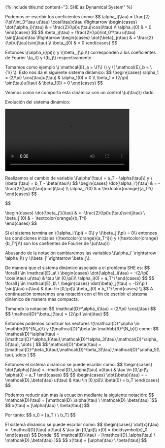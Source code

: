 <section>

{% include title.md content="3. SHE as Dynamical System" %}

<section>
    <p>Podemos re-escribir los coeficientes como:
        $$ 
        \alpha_i(\tau) = \frac{2}{\pi}\int_0^\tau u(\tau) \cos(i\tau)d\tau 
        \Rightarrow
        \begin{cases} 
            \dot{\alpha_i}(\tau) & = \frac{2}{\pi}u(\tau)\cos(i\tau) \\  
            \alpha_i(0) & = 0       
        \end{cases}
        $$
        $$
        \beta_j(\tau) = \frac{2}{\pi}\int_0^\tau u(\tau) \sin(j\tau)d\tau 
        \Rightarrow
        \begin{cases} 
            \dot{\beta}_j(\tau) & = \frac{2}{\pi}u(\tau)\sin(j\tau) \\  
            \beta_j(0) & = 0       
        \end{cases}
        $$
    </p>
    <p>
    Entonces \(\alpha_i(\pi)\) y \(\beta_j(\pi)\) corresponden a los coeficientes de Fourier \(a_i\) y \(b_j\) respectivamente.
    </p>
</section>

<!-- --------------------- -->

<section>
    <p>Tomamos como ejemplo \( \mathcal{E}_a = \{1\} \) y \( \mathcal{E}_b = \{1\} \). Esto nos da el siguiente sistema dinámico:
    $$
    \begin{cases}
        \alpha_1 = (2/\pi) \cos(\tau)u(\tau) & \alpha_1(0) = 0 \\
        \beta_1  = (2/\pi) \sin(\tau)u(\tau)  & \beta_1(0) = 0
    \end{cases}
    $$
    </p>
    <p>
    Veamos como se comporta esta dinámica con un control \(u(\tau)\) dado.
    </p>
</section>

<!-- --------------------- -->

<section>
<p>Evolución del sistema dinámico:</p>
<video controls width="80%" src="{{site.url}}/{{site.baseurl}}/videos/peaks.mp4"></video>
</section>

 <!-- --------------------- -->


 <section>
 
<p> Realizamos el cambio de variable \(\alpha'(\tau) = a_T - \alpha(\tau)\) y  \(\beta'(\tau) = b_T - \beta(\tau)\)
$$ 
\begin{cases} 
    \dot{\alpha_i'}(\tau) & = -\frac{2}{\pi}u(\tau)\cos(i\tau) \\  
    \alpha_i'(0) & = \textcolor{orange}{a_T^i}      
\end{cases}
$$

$$

\begin{cases} 
    \dot{\beta_j'}(\tau) & = -\frac{2}{\pi}u(\tau)\sin(j\tau) \\  
    \beta_j'(0) & = \textcolor{orange}{b_T^i}        
\end{cases}
$$
</p>


<p>Si el sistema termina en \(\alpha_i'(\pi) = 0\) y \(\beta_j'(\pi) = 0\) entonces las condiciones iniciales \(\textcolor{orange}{a_T^i}\) y \(\textcolor{orange}{b_T^j}\) son los coefientes de Fourier de \(u(\tau)\)
</p>
</section> 

<section>
    <p>
    Abusando de la notación cambiaremos las variables \(\alpha_i' \rightarrow \alpha_i\) y \(\beta_j' \rightarrow \beta_j\).
    </p>
    <p>
    De manera que el sistema dinámico asociado a el problema SHE es:
    $$
        \forall i \in \mathcal{E}_a\ \ 
        \begin{cases}
            \dot{\alpha}_i(\tau) = -(2/\pi) \cos(i\tau) u(\tau) & \tau \in [0,\pi]\\
            \alpha_i(0) = a_T^i
        \end{cases} 
    $$
    $$
        \forall j \in \mathcal{E}_b\ \ 
        \begin{cases}
            \dot{\beta}_j(\tau) = -(2/\pi) \sin(j\tau) u(\tau) & \tau \in [0,\pi]\\
            \beta_j(0) =  b_T^i
        \end{cases} \\
    $$
    A continuación tomaremos una notación con el fin de escribir el sistema dinámico de manera más compacta.
    </p>
</section>

<section>
    <p>
    Tomando la notación
    $$
    \mathcal{D}^\alpha_i(\tau) = (2/\pi) \cos(j\tau)
    $$
    $$
    \mathcal{D}^\beta_j(\tau) = (2/\pi) \sin(j\tau)
    $$
    </p>
    <p> 
    Entonces podemos construir los vectores \(\mathcal{D}^\alpha \in \mathbb{R}^{N_a}\) y \(\mathcal{D}^\beta \in \mathbb{R}^{N_b}\) como:
    $$
    \mathcal{D}^\alpha(\tau) = 
    [\mathcal{D}^\alpha_1(\tau),\mathcal{D}^\alpha_3(\tau),\mathcal{D}^\alpha_5(\tau), \dots ]
    $$
    $$
    \mathcal{D}^\beta(\tau) = [\mathcal{D}^\beta_1(\tau),\mathcal{D}^\beta_3(\tau),\mathcal{D}^\alpha_5(\tau), \dots ]
    $$
    </p>
</section>
<!--  -->

<section>
    <p>
    Entonces el sistema dinámico se puede escribir como:
    $$
    \begin{cases}
            \dot{\alpha}(\tau) = -\mathcal{D}_\alpha(\tau) u(\tau) & \tau \in [0,\pi]\\
            \alpha(0) = a_T
    \end{cases}
    $$
    $$
    \begin{cases}
            \dot{\beta}(\tau) = -\mathcal{D}_\beta(\tau) u(\tau) & \tau \in [0,\pi]\\
            \beta(0) = b_T
    \end{cases}
    $$
    </p>
</section>


<section>
    <p>Podemos reducir aún más la ecuación mediante la siguiente notación:
    $$ \mathcal{D}(\tau) = [\mathcal{D}_\alpha(\tau) \ \mathcal{D}_\beta(\tau) ]$$
    $$ x(\tau) = [\alpha(\tau) \ \beta(\tau)] $$
    </p>
    <p>Por tanto: 
    $$ x_0 = [a_T \ \ b_T] $$
    </p>
</section>
<section>
    <p>
    El sistemá dinámico se puede escribir como:
    $$
    \begin{cases}
            \dot{x}(\tau) = -\mathcal{D}(\tau) u(\tau) & \tau \in [0,\pi]\\
            x(0) = \boldsymbol{x}_0
    \end{cases}
    $$
    Donde:
    $$ \mathcal{D}(\tau) = [\mathcal{D}_\alpha(\tau) \ \mathcal{D}_\beta(\tau) ]$$
    $$ x(\tau) = [\alpha(\tau) \ \beta(\tau)] $$
    </p>
</section>

</section>

<!--  -->

